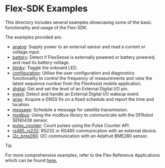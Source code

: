 # Flex-SDK Examples

This directory includes several examples showcasing some of the basic functionality and usage of the Flex-SDK.

The examples provided are:
- [analog](https://github.com/Myriota/Flex-SDK/tree/main/examples/analog): Supply power to an external sensor and read a current or voltage input.
- [battery](https://github.com/Myriota/Flex-SDK/tree/main/examples/battery): Detect if FlexSense is externally powered or battery powered, and read its battery voltage.
- [blinky](https://github.com/Myriota/Flex-SDK/tree/main/examples/blinky): Toggle the onboard LED.
- [configuration](https://github.com/Myriota/Flex-SDK/tree/main/examples/configuration): Utilise the user configuration and diagnostics functionality to control the frequency of measurements and view the latest sequence number from the FlexAssist mobile application.
- [digital](https://github.com/Myriota/Flex-SDK/tree/main/examples/digital): Get and set the level of an External Digital I/O pin.
- [event](https://github.com/Myriota/Flex-SDK/tree/main/examples/event): Detect and handle an External Digital I/O wakeup event.
- [gnss](https://github.com/Myriota/Flex-SDK/tree/main/examples/gnss): Acquire a GNSS fix on a fixed schedule and report the time and location.
- [message](https://github.com/Myriota/Flex-SDK/tree/main/examples/message): Schedule a message for satellite transmission.
- [modbus](https://github.com/Myriota/Flex-SDK/tree/main/examples/modbus): Using the modbus library to communicate with the DFRobot SEN0438 sensor.
- [pulse_counter](https://github.com/Myriota/Flex-SDK/tree/main/examples/pulse_counter): Count pulses using the Pulse Counter API.
- [rs485_rs232](https://github.com/Myriota/Flex-SDK/tree/main/examples/rs485_rs232): RS232 or RS485 communication with an external device.
- [i2c_bme280](https://github.com/Myriota/Flex-SDK/tree/main/examples/i2c_bme280): I2C communication with an Adafruit BME280 sensor.


> [!TIP]
> For more comprehensive examples, refer to the Flex Reference Applications which can be found [here.](https://github.com/Myriota/Flex-Reference-Applications)
